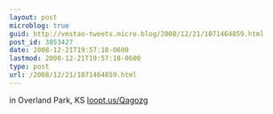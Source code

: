 ```yaml
---
layout: post
microblog: true
guid: http://vmstan-tweets.micro.blog/2008/12/21/1071464859.html
post_id: 3053427
date: 2008-12-21T19:57:18-0600
lastmod: 2008-12-21T19:57:18-0600
type: post
url: /2008/12/21/1071464859.html
---
```

in Overland Park, KS [loopt.us/Qagozg](http://loopt.us/Qagozg)
